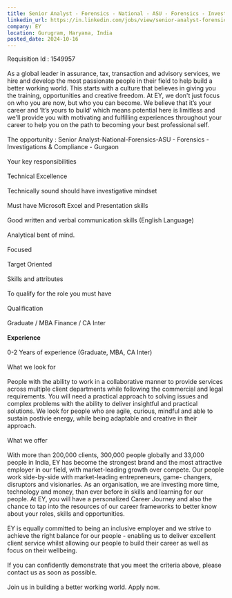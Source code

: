 ```yaml
---
title: Senior Analyst - Forensics - National - ASU - Forensics - Investigations & Compliance - Gurgaon
linkedin_url: https://in.linkedin.com/jobs/view/senior-analyst-forensics-national-asu-forensics-investigations-compliance-gurgaon-at-ey-4049536869?position=6&pageNum=2&refId=WaRXv89Fg5lz9wSRLXkvvw%3D%3D&trackingId=u5HDRB96g4uI5LmdmA060Q%3D%3D
company: EY
location: Gurugram, Haryana, India
posted_date: 2024-10-16
---
```


<div class="description__text description__text--rich">
<section class="show-more-less-html" data-max-lines="5">
<div class="show-more-less-html__markup show-more-less-html__markup--clamp-after-5 relative overflow-hidden">
          Requisition Id : 1549957<br/><br/>As a global leader in assurance, tax, transaction and advisory services, we hire and develop the most passionate people in their field to help build a better working world. This starts with a culture that believes in giving you the training, opportunities and creative freedom. At EY, we don't just focus on who you are now, but who you can become. We believe that it’s your career and ‘It’s yours to build’ which means potential here is limitless and we'll provide you with motivating and fulfilling experiences throughout your career to help you on the path to becoming your best professional self.<br/><br/>The opportunity : Senior Analyst-National-Forensics-ASU - Forensics - Investigations &amp; Compliance - Gurgaon<br/><br/>Your key responsibilities<br/><br/>Technical Excellence<br/><br/>Technically sound should have investigative mindset<br/><br/>Must have Microsoft Excel and Presentation skills<br/><br/>Good written and verbal communication skills (English Language)<br/><br/>Analytical bent of mind.<br/><br/>Focused<br/><br/>Target Oriented<br/><br/>Skills and attributes<br/><br/>To qualify for the role you must have<br/><br/>Qualification<br/><br/>Graduate / MBA Finance / CA Inter<br/><br/><strong>Experience<br/><br/></strong>0-2 Years of experience (Graduate, MBA, CA Inter)<br/><br/>What we look for<br/><br/>People with the ability to work in a collaborative manner to provide services across multiple client departments while following the commercial and legal requirements. You will need a practical approach to solving issues and complex problems with the ability to deliver insightful and practical solutions. We look for people who are agile, curious, mindful and able to sustain postivie energy, while being adaptable and creative in their approach.<br/><br/>What we offer<br/><br/>With more than 200,000 clients, 300,000 people globally and 33,000 people in India, EY has become the strongest brand and the most attractive employer in our field, with market-leading growth over compete. Our people work side-by-side with market-leading entrepreneurs, game- changers, disruptors and visionaries. As an organisation, we are investing more time, technology and money, than ever before in skills and learning for our people. At EY, you will have a personalized Career Journey and also the chance to tap into the resources of our career frameworks to better know about your roles, skills and opportunities.<br/><br/>EY is equally committed to being an inclusive employer and we strive to achieve the right balance for our people - enabling us to deliver excellent client service whilst allowing our people to build their career as well as focus on their wellbeing.<br/><br/>If you can confidently demonstrate that you meet the criteria above, please contact us as soon as possible.<br/><br/>Join us in building a better working world. Apply now.
        </div>


<!-- --> </section>
</div>